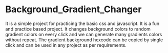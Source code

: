 # Background_Gradient_Changer

It is a simple project for practicing the basic css and javascript.
It is a fun and practice based project.
It changes background colors to random gradient colors on every click and we can generate many gradients colors without repeat.
The gradient background hexcode can be copied by single click and can be used in any project as per requirements.
